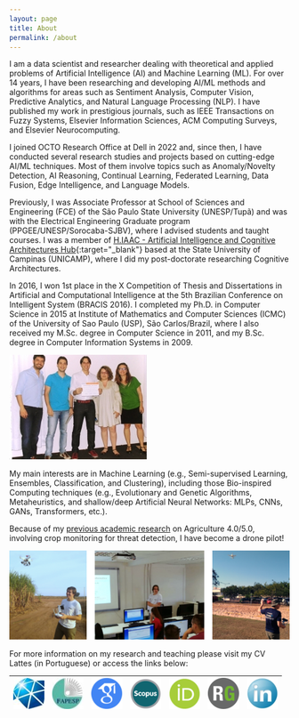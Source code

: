 ```yaml
---
layout: page
title: About
permalink: /about
---
```


I am a data scientist and researcher dealing with theoretical and applied problems of Artificial Intelligence (AI) and Machine Learning (ML). For over 14 years, I have been researching and developing AI/ML methods and algorithms for areas such as Sentiment Analysis, Computer Vision, Predictive Analytics, and Natural Language Processing (NLP). I have published my work in prestigious journals, such as IEEE Transactions on Fuzzy Systems, Elsevier Information Sciences, ACM Computing Surveys, and Elsevier Neurocomputing.

I joined OCTO Research Office at Dell in 2022 and, since then, I have conducted several research studies and projects based on cutting-edge AI/ML techniques. Most of them involve topics such as Anomaly/Novelty Detection, AI Reasoning, Continual Learning, Federated Learning, Data Fusion, Edge Intelligence, and Language Models.

Previously, I was Associate Professor at School of Sciences and Engineering (FCE) of the São Paulo State University (UNESP/Tupã) and was with the Electrical Engineering Graduate program (PPGEE/UNESP/Sorocaba-SJBV), where I advised students and taught courses. I was a member of [H.IAAC - Artificial Intelligence and Cognitive Architectures Hub](https://hiaac.unicamp.br/en/){:target="_blank"} based at the State University of Campinas (UNICAMP), where I did my post-doctorate researching Cognitive Architectures.

In 2016, I won 1st place in the X Competition of Thesis and Dissertations in Artificial and Computational Intelligence at the 5th Brazilian Conference on Intelligent System (BRACIS 2016). I completed my Ph.D. in Computer Science in 2015 at Institute of Mathematics and Computer Sciences (ICMC) of the University of Sao Paulo (USP), São Carlos/Brazil, where I also received my M.Sc. degree in Computer Science in 2011, and my B.Sc. degree in Computer Information Systems in 2009.

![Alt text](/assets/image/about4.png#center)

My main interests are in Machine Learning (e.g., Semi-supervised Learning, Ensembles, Classification, and Clustering), including those Bio-inspired Computing techniques (e.g., Evolutionary and Genetic Algorithms, Metaheuristics, and shallow/deep Artificial Neural Networks: MLPs, CNNs, GANs, Transformers, etc.).

Because of my [previous academic research](https://bv.fapesp.br/pt/auxilios/99479/deteccao-de-padroes-em-plantacoes-a-partir-da-combinacao-de-classificadores-e-agrupadores-de-dados/) on Agriculture 4.0/5.0, involving crop monitoring for threat detection, I have become a drone pilot!

![Alt text](/assets/image/about5-768x243.png#center)

For more information on my research and teaching please visit my CV Lattes (in Portuguese) or access the links below:

| [![Alt text](/assets/image/icU.jpg#center)](https://unesp.br/portaldocentes/docentes/353524/repositorio) | [![Alt text](/assets/image/icFAP.jpg#center)](https://bv.fapesp.br/pt/pesquisador/80179/luiz-fernando-sommaggio-coletta) | [![Alt text](/assets/image/icG.png#center)](https://scholar.google.com/citations?user=rt8u0ZsAAAAJ&hl=pt-BR&oi=ao) | [![Alt text](/assets/image/icSC.png#center)](https://www.scopus.com/authid/detail.uri?authorId=50861102400) | [![Alt text](/assets/image/icOR.png#center)](https://orcid.org/0000-0002-4542-8591) | [![Alt text](/assets/image/icRG.png#center)](https://www.researchgate.net/profile/Luiz-Coletta) | [![Alt text](/assets/image/icLINKD.png#center)](https://www.linkedin.com/in/luiz-coletta/)
| -------- | ------- |-------- | -------- | -------- | -------- | -------- |
